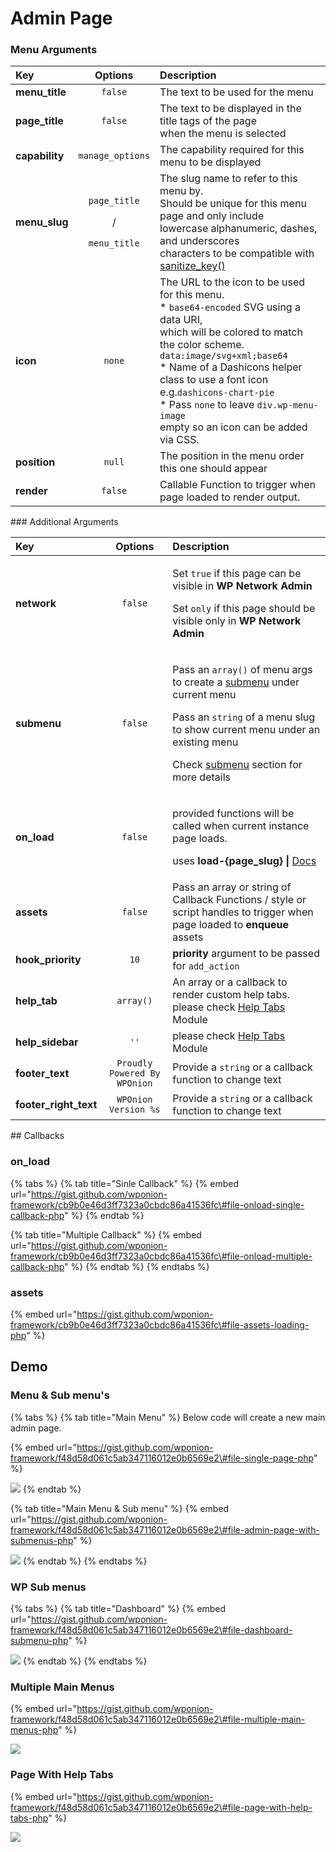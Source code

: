 # Admin Page

### Menu Arguments

<table>
  <thead>
    <tr>
      <th style="text-align:left">Key</th>
      <th style="text-align:center">Options</th>
      <th style="text-align:left">Description</th>
    </tr>
  </thead>
  <tbody>
    <tr>
      <td style="text-align:left"><b>menu_title</b>
      </td>
      <td style="text-align:center"><code>false</code>
      </td>
      <td style="text-align:left">The text to be used for the menu</td>
    </tr>
    <tr>
      <td style="text-align:left"><b>page_title</b>
      </td>
      <td style="text-align:center"><code>false</code>
      </td>
      <td style="text-align:left">The text to be displayed in the title tags of the page
        <br />when the menu is selected</td>
    </tr>
    <tr>
      <td style="text-align:left"><b>capability</b>
      </td>
      <td style="text-align:center"><code>manage_options</code>
      </td>
      <td style="text-align:left">The capability required for this menu to be displayed</td>
    </tr>
    <tr>
      <td style="text-align:left"><b>menu_slug</b>
      </td>
      <td style="text-align:center">
        <p><code>page_title</code>
        </p>
        <p>/</p>
        <p><code>menu_title</code>
        </p>
      </td>
      <td style="text-align:left">The slug name to refer to this menu by.
        <br />Should be unique for this menu page and only include
        <br />lowercase alphanumeric, dashes, and underscores
        <br />characters to be compatible with <a href="https://developer.wordpress.org/reference/functions/sanitize_key/">sanitize_key()</a>
      </td>
    </tr>
    <tr>
      <td style="text-align:left"><b>icon</b>
      </td>
      <td style="text-align:center"><code>none</code>
      </td>
      <td style="text-align:left">The URL to the icon to be used for this menu.
        <br />* <code>base64-encoded</code> SVG using a data URI,
        <br />which will be colored to match the color scheme. <code>data:image/svg+xml;base64</code>
        <br
        />* Name of a Dashicons helper class to use a font icon
        <br />e.g.<code>dashicons-chart-pie</code>
        <br />* Pass <code>none</code> to leave <code>div.wp-menu-image</code>
        <br />empty so an icon can be added via CSS.</td>
    </tr>
    <tr>
      <td style="text-align:left"><b>position</b>
      </td>
      <td style="text-align:center"><code>null</code>
      </td>
      <td style="text-align:left">The position in the menu order this one should appear</td>
    </tr>
    <tr>
      <td style="text-align:left"><b>render</b>
      </td>
      <td style="text-align:center"><code>false</code>
      </td>
      <td style="text-align:left">Callable Function to trigger when page loaded to render output.</td>
    </tr>
  </tbody>
</table>### Additional Arguments

<table>
  <thead>
    <tr>
      <th style="text-align:left">Key</th>
      <th style="text-align:center">Options</th>
      <th style="text-align:left">Description</th>
    </tr>
  </thead>
  <tbody>
    <tr>
      <td style="text-align:left"><b>network</b>
      </td>
      <td style="text-align:center"><code>false</code>
      </td>
      <td style="text-align:left">
        <p>Set <code>true</code> if this page can be visible in <b>WP Network Admin</b>
        </p>
        <p>Set <code>only</code> if this page should be visible only in <b>WP Network Admin</b>
        </p>
      </td>
    </tr>
    <tr>
      <td style="text-align:left"><b>submenu</b>
      </td>
      <td style="text-align:center"><code>false</code>
      </td>
      <td style="text-align:left">
        <p>Pass an <code>array()</code> of menu args to create a <a href="admin-page.md#subemenu-options">submenu</a> under
          current menu</p>
        <p>Pass an <code>string</code> of a menu slug to show current menu under an
          existing menu</p>
        <p>Check <a href="admin-page.md#subemenu-options">submenu</a> section for more
          details</p>
      </td>
    </tr>
    <tr>
      <td style="text-align:left"><b>on_load</b>
      </td>
      <td style="text-align:center"><code>false</code>
      </td>
      <td style="text-align:left">
        <p>provided functions will be called when current instance page loads.</p>
        <p>uses <b>load-{page_slug} | </b><a href="https://codex.wordpress.org/Plugin_API/Action_Reference/load-(page)">Docs</a>
        </p>
      </td>
    </tr>
    <tr>
      <td style="text-align:left"><b>assets</b>
      </td>
      <td style="text-align:center"><code>false</code>
      </td>
      <td style="text-align:left">Pass an array or string of Callback Functions / style or script handles
        to trigger when page loaded to <b>enqueue</b> assets</td>
    </tr>
    <tr>
      <td style="text-align:left"><b>hook_priority</b>
      </td>
      <td style="text-align:center"><code>10</code>
      </td>
      <td style="text-align:left"><b>priority</b> argument to be passed for<b> </b><code>add_action</code>
      </td>
    </tr>
    <tr>
      <td style="text-align:left"><b>help_tab</b>
      </td>
      <td style="text-align:center"><code>array()</code>
      </td>
      <td style="text-align:left">An array or a callback to render custom help tabs.
        <br />please check <a href="help-tabs.md">Help Tabs</a> Module</td>
    </tr>
    <tr>
      <td style="text-align:left"><b>help_sidebar</b>
      </td>
      <td style="text-align:center"><code>&apos;&apos;</code>
      </td>
      <td style="text-align:left">please check <a href="help-tabs.md">Help Tab</a><a href="help-tabs.md">s</a> Module</td>
    </tr>
    <tr>
      <td style="text-align:left"><b>footer_text</b>
      </td>
      <td style="text-align:center"><code>Proudly Powered By WPOnion</code>
      </td>
      <td style="text-align:left">Provide a <code>string</code> or a callback function to change text</td>
    </tr>
    <tr>
      <td style="text-align:left"><b>footer_right_text</b>
      </td>
      <td style="text-align:center"><code>WPOnion Version %s</code>
      </td>
      <td style="text-align:left">Provide a <code>string</code> or a callback function to change text</td>
    </tr>
  </tbody>
</table>## Callbacks

### on\_load

{% tabs %}
{% tab title="Sinle Callback" %}
{% embed url="https://gist.github.com/wponion-framework/cb9b0e46d3ff7323a0cbdc86a41536fc\#file-onload-single-callback-php" %}
{% endtab %}

{% tab title="Multiple Callback" %}
{% embed url="https://gist.github.com/wponion-framework/cb9b0e46d3ff7323a0cbdc86a41536fc\#file-onload-multiple-callback-php" %}
{% endtab %}
{% endtabs %}

### assets

{% embed url="https://gist.github.com/wponion-framework/cb9b0e46d3ff7323a0cbdc86a41536fc\#file-assets-loading-php" %}



## Demo

### Menu & Sub menu's

{% tabs %}
{% tab title="Main Menu" %}
Below code will create a new main admin page.

{% embed url="https://gist.github.com/wponion-framework/f48d58d061c5ab347116012e0b6569e2\#file-single-page-php" %}

![](../.gitbook/assets/1541383988-162.jpg)
{% endtab %}

{% tab title="Main Menu & Sub menu" %}
{% embed url="https://gist.github.com/wponion-framework/f48d58d061c5ab347116012e0b6569e2\#file-admin-page-with-submenus-php" %}

![](../.gitbook/assets/1541468326-122.gif)
{% endtab %}
{% endtabs %}

### WP Sub menus

{% tabs %}
{% tab title="Dashboard" %}
{% embed url="https://gist.github.com/wponion-framework/f48d58d061c5ab347116012e0b6569e2\#file-dashboard-submenu-php" %}

![](../.gitbook/assets/1541384688-137.jpg)
{% endtab %}
{% endtabs %}

### Multiple Main Menus

{% embed url="https://gist.github.com/wponion-framework/f48d58d061c5ab347116012e0b6569e2\#file-multiple-main-menus-php" %}

![](../.gitbook/assets/1541466937-141.jpg)

### Page With Help Tabs

{% embed url="https://gist.github.com/wponion-framework/f48d58d061c5ab347116012e0b6569e2\#file-page-with-help-tabs-php" %}

![](../.gitbook/assets/1541572289-175.gif)



